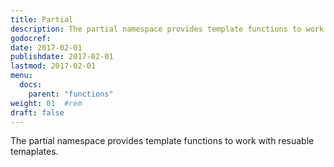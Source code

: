 ```yaml
---
title: Partial
description: The partial namespace provides template functions to work with resuable temaplates.
godocref:
date: 2017-02-01
publishdate: 2017-02-01
lastmod: 2017-02-01
menu:
  docs:
    parent: "functions"
weight: 01	#rem
draft: false
---
```


The partial namespace provides template functions to work with resuable temaplates.